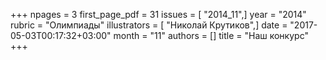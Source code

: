 +++
npages = 3
first_page_pdf = 31
issues = [ "2014_11",]
year = "2014"
rubric = "Олимпиады"
illustrators = [ "Николай Крутиков",]
date = "2017-05-03T00:17:32+03:00"
month = "11"
authors = []
title = "Наш конкурс"
+++
